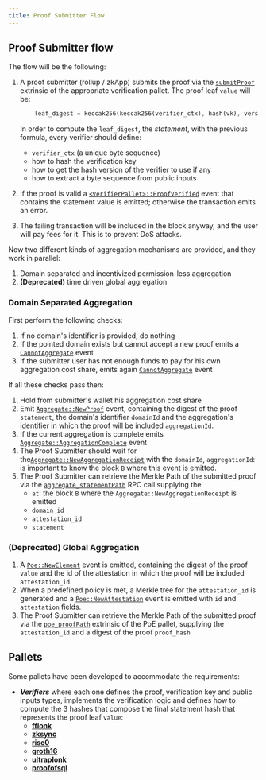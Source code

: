 ```yaml
---
title: Proof Submitter Flow
---
```


## Proof Submitter flow

The flow will be the following:

1. A proof submitter (rollup / zkApp) submits the proof via the [`submitProof`](../02-mainchain/05-mainchain_api.md#submitproof) extrinsic of the appropriate verification pallet. The proof leaf `value` will be:

    ```rust
        leaf_digest = keccak256(keccak256(verifier_ctx), hash(vk), version_hash(proof), keccak256(public_inputs_bytes))
    ```

    In order to compute the `leaf_digest`, the *statement*, with the previous formula, every verifier should define:
      - `verifier_ctx` (a unique byte sequence)
      - how to hash the verification key
      - how to get the hash version of the verifier to use if any
      - how to extract a byte sequence from public inputs
2. If the proof is valid a [`<VerifierPallet>::ProofVerified`](../02-mainchain/05-mainchain_api.md#proofverified) event that contains the statement value is emitted; otherwise the transaction emits an error.
3. The failing transaction will be included in the block anyway, and the user will pay fees for it. This is to prevent DoS attacks.

Now two different kinds of aggregation mechanisms are provided, and they work in parallel:

1. Domain separated and incentivized permission-less aggregation
2. **(Deprecated)** time driven global aggregation

### Domain Separated Aggregation

First perform the following checks:

1. If no domain's identifier is provided, do nothing
2. If the pointed domain exists but cannot accept a new proof emits a [`CannotAggregate`](../02-mainchain/05-mainchain_api.md#cannotaggregate) event
3. If the submitter user has not enough funds to pay for his own aggregation cost share, emits again [`CannotAggregate`](../02-mainchain/05-mainchain_api.md#cannotaggregate) event

If all these checks pass then:

1. Hold from submitter's wallet his aggregation cost share
2. Emit [`Aggregate::NewProof`](../02-mainchain/05-mainchain_api.md#newproof) event, containing the digest of the proof `statement`, the domain's identifier `domainId` and the aggregation's identifier in which the proof will be included `aggregationId`.
3. If the current aggregation is complete emits [`Aggregate::AggregationComplete`](../02-mainchain/05-mainchain_api.md#aggregationcomplete) event
4. The Proof Submitter should wait for the[`Aggregate::NewAggregationReceipt`](../02-mainchain/05-mainchain_api.md#newaggregationreceipt) with the `domainId`, `aggregationId`: is important to know the block `B` where this event is emitted.
5. The Proof Submitter can retrieve the Merkle Path of the submitted proof via the [`aggregate_statementPath`](../02-mainchain/05-mainchain_api.md#aggregate_statementpath) RPC call supplying the
    - `at`: the block `B` where the `Aggregate::NewAggregationReceipt` is emitted
    - `domain_id`
    - `attestation_id`
    - `statement`

### **(Deprecated)** Global Aggregation

1. A [`Poe::NewElement`](../02-mainchain/05-mainchain_api.md#newelement) event is emitted, containing the digest of the proof `value` and the id of the attestation in which the proof will be included `attestation_id`.
2. When a predefined policy is met, a Merkle tree for the `attestation_id` is generated and a [`Poe::NewAttestation`](../02-mainchain/05-mainchain_api.md#newattestation) event is emitted with `id` and `attestation` fields.
3. The Proof Submitter can retrieve the Merkle Path of the submitted proof via the [`poe_proofPath`](../02-mainchain/05-mainchain_api.md#poe_proofpath) extrinsic of the PoE pallet, supplying the `attestation_id` and a digest of the proof `proof_hash`

## Pallets

Some pallets have been developed to accommodate the requirements:

- ***Verifiers*** where each one defines the proof, verification key and public inputs types, implements the verification logic and defines how to compute the 3 hashes that compose the final statement hash that represents the proof leaf `value`:
  - [**fflonk**](../07-verification_pallets/01-fflonk.md)
  - [**zksync**](../07-verification_pallets/02-zksync_era.md)
  - [**risc0**](../07-verification_pallets/03-risc0.md)
  - [**groth16**](../07-verification_pallets/04-groth16.md)
  - [**ultraplonk**](../07-verification_pallets/05-ultraplonk.md)
  - [**proofofsql**](../07-verification_pallets/06-proofofsql.md)
